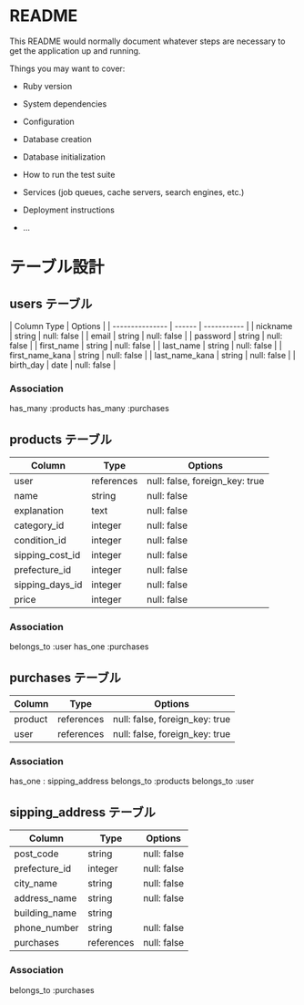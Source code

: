 # README

This README would normally document whatever steps are necessary to get the
application up and running.

Things you may want to cover:

* Ruby version

* System dependencies

* Configuration

* Database creation

* Database initialization

* How to run the test suite

* Services (job queues, cache servers, search engines, etc.)

* Deployment instructions

* ...

# テーブル設計

## users テーブル

| Column            Type   | Options     | 
| --------------- | ------ | ----------- |
| nickname        | string | null: false |
| email           | string | null: false | 
| password        | string | null: false |
| first_name      | string | null: false |
| last_name       | string | null: false |
| first_name_kana | string | null: false |
| last_name_kana  | string | null: false |
| birth_day       |  date  | null: false |

### Association

has_many :products
has_many :purchases






## products テーブル

| Column             | Type       | Options                        |
| ------------------ | --------   | -------------------------------|                    
| user               | references | null: false, foreign_key: true |
| name               | string     | null: false                    |
| explanation        | text       | null: false                    |
| category_id        | integer    | null: false                    |
| condition_id       | integer    | null: false                    |
| sipping_cost_id    | integer    | null: false                    |
| prefecture_id      | integer    | null: false                    |
| sipping_days_id    | integer    | null: false                    |
| price              | integer    | null: false                    |


### Association

belongs_to :user 
has_one :purchases








## purchases テーブル

| Column  | Type       | Options                        |
| ------- | ---------- | ------------------------------ |
| product | references | null: false, foreign_key: true |
| user    | references | null: false, foreign_key: true |

### Association

has_one : sipping_address
belongs_to :products
belongs_to :user






## sipping_address テーブル

| Column        | Type       | Options                        |
| ------------- | --------   | ------------------------------ |
| post_code     | string     | null: false                    |
| prefecture_id | integer    | null: false                    |
| city_name     | string     | null: false                    |
| address_name  | string     | null: false                    |
| building_name | string     |                                |
| phone_number  | string     | null: false                    |
| purchases     | references | null: false                    |

### Association

belongs_to :purchases
